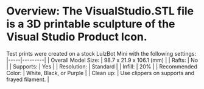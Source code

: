 # Overview: The VisualStudio.STL file is a 3D printable sculpture of the Visual Studio Product Icon.

Test prints were created on a stock LulzBot Mini with the following settings:
|-----|---------|
| Overall Model Size: | 98.7 x 21.9 x 106.1 (mm) |
| Rafts:  | No |
| Supports:  | Yes |
| Resolution: |  Standard |
| Infill:  | 20% |
| Recommended Color:  | White, Black, or Purple |
| Clean up:  |  Use clippers on supports and frayed filament. |
